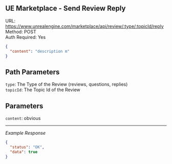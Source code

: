 ## UE Marketplace - Send Review Reply

URL: https://www.unrealengine.com/marketplace/api/review/:type/:topicId/reply \
Method: POST \
Auth Required: Yes

```json
{
  "content": "description m"
}
```

## Path Parameters

`type`: The Type of the Review (reviews, questions, replies) <br/>
`topicId`: The Topic Id of the Review

## Parameters

`content`: obvious

---

_Example Response_

```json
{
  "status": "OK",
  "data": true
}
```
